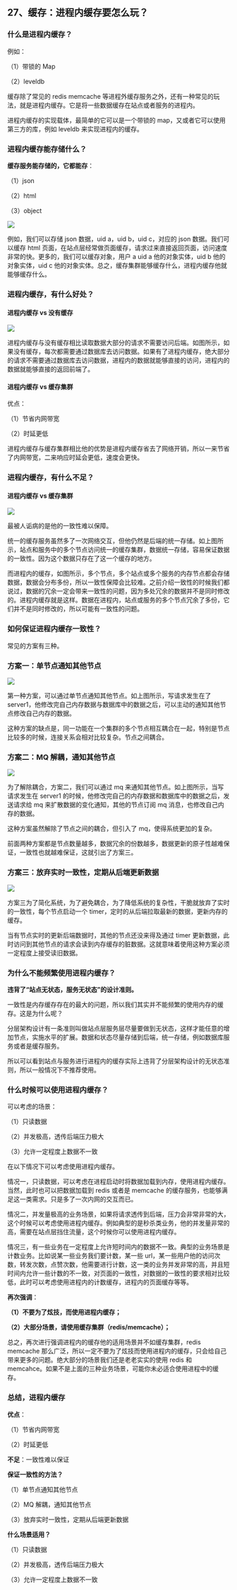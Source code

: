 ## 27、缓存：进程内缓存要怎么玩？

### 什么是进程内缓存？

例如：

（1）带锁的 Map

（2）leveldb

缓存除了常见的 redis memcache 等进程外缓存服务之外，还有一种常见的玩法，就是进程内缓存。它是将一些数据缓存在站点或者服务的进程内。

进程内缓存的实现载体，最简单的它可以是一个带锁的 map，又或者它可以使用第三方的库，例如 leveldb 来实现进程内的缓存。

### 进程内缓存能存储什么？

**缓存服务能存储的，它都能存**：

（1）json

（2）html

（3）object

![](image/ch3-27-进程内缓存能存储什么.png)

例如，我们可以存储 json 数据，uid a，uid b，uid c，对应的 json 数据。我们可以缓存 html 页面，在站点层经常做页面缓存，请求过来直接返回页面，访问速度非常的快。更多的，我们可以缓存对象，用户 a uid a 他的对象实体，uid b 他的对象实体，uid c 他的对象实体。总之，缓存集群能够缓存什么，进程内缓存他就能够缓存什么。

### 进程内缓存，有什么好处？

#### 进程内缓存 vs 没有缓存

![](image/ch3-27-进程内缓存vs没有缓存好处.png)

进程内缓存与没有缓存相比读取数据大部分的请求不需要访问后端。如图所示，如果没有缓存，每次都需要通过数据库去访问数据。如果有了进程内缓存，绝大部分的请求不需要通过数据库去访问数据，进程内的数据就能够直接的访问，进程内的数据就能够直接的返回前端了。

#### 进程内缓存 vs 缓存集群

优点：

（1）节省内网带宽

（2）时延更低

进程内缓存与缓存集群相比他的优势是进程内缓存省去了网络开销，所以一来节省了内网带宽，二来响应时延会更低，速度会更快。

### 进程内缓存，有什么不足？

#### 进程内缓存 vs 缓存集群

![](image/ch3-27-进程内缓存vs缓存集群不足.png)

最被人诟病的是他的一致性难以保障。

统一的缓存服务虽然多了一次网络交互，但他仍然是后端的统一存储。如上图所示，站点和服务中的多个节点访问统一的缓存集群，数据统一存储，容易保证数据的一致性。因为这个数据只存在了这一个缓存的地方。

而进程内的缓存，如图所示，多个节点，多个站点或多个服务的内存节点都会存储数据，数据会分布多份，所以一致性保障会比较难。之前介绍一致性的时候我们都说过，数据的冗余一定会带来一致性的问题，因为多处冗余的数据并不是同时修改的。进程内缓存就是这样。数据在进程内，站点或服务的多个节点冗余了多份，它们并不是同时修改的，所以可能有一致性的问题。

### 如何保证进程内缓存一致性？

常见的方案有三种。

### 方案一：单节点通知其他节点

![](image/ch3-27-方案一：单节点通知其他节点.png)

第一种方案，可以通过单节点通知其他节点。如上图所示，写请求发生在了 server1，他修改完自己内存数据与数据库中的数据之后，可以主动的通知其他节点修改自己内存的数据。

这种方案的缺点是，同一功能在一个集群的多个节点相互耦合在一起，特别是节点比较多的时候，连接关系会相对比较复杂。节点之间耦合。

### 方案二：MQ 解耦，通知其他节点

![](image/ch3-27-方案二：MQ解耦，通知其他节点.png)

为了解除耦合，方案二，我们可以通过 mq 来通知其他节点。如上图所示，当写请求发生在 server1 的时候，他修改完自己的内存数据和数据库中的数据之后，发送请求给 mq 来扩散数据的变化通知，其他的节点订阅 mq 消息，也修改自己内存的数据。

这种方案虽然解除了节点之间的耦合，但引入了 mq，使得系统更加的复杂。

前面两种方案都是节点数量越多，数据冗余的份数越多，数据更新的原子性越难保证，一致性也就越难保证，这就引出了方案三。

### 方案三：放弃实时一致性，定期从后端更新数据

![](image/ch3-27-方案三：放弃实时一致性，定期从后端更新数据.png)

方案三为了简化系统，为了避免耦合，为了降低系统的复杂性，干脆就放弃了实时的一致性，每个节点启动一个 timer，定时的从后端拉取最新的数据，更新内存的缓存。

当有节点实时的更新后端数据时，其他的节点还没来得及通过 timer 更新数据，此时访问到其他节点的请求会读到内存缓存的脏数据。这就意味着使用这种方案必须一定程度上接受读旧数据。

### 为什么不能频繁使用进程内缓存？

**违背了“站点无状态，服务无状态”的设计准则。**

一致性是内存缓存存在的最大的问题，所以我们其实并不能频繁的使用内存的缓存。这是为什么呢？

分层架构设计有一条准则叫做站点层服务层尽量要做到无状态，这样才能任意的增加节点，实施水平的扩展。数据和状态尽量存储到后端，统一存储，例如数据库服务或者是缓存服务。

所以可以看到站点与服务进行进程内的缓存实际上违背了分层架构设计的无状态准则，所以一般情况下不推荐使用。

### 什么时候可以使用进程内缓存？

可以考虑的场景：

（1）只读数据

（2）并发极高，透传后端压力极大

（3）允许一定程度上数据不一致

在以下情况下可以考虑使用进程内缓存。

情况一，只读数据，可以考虑在进程启动时将数据加载到内存，使用进程内缓存。当然，此时也可以把数据加载到 redis 或者是 memcache 的缓存服务，也能够满足这一类需求。只是多了一次内网的交互而已。

情况二，并发量极高的业务场景，如果将请求透传到后端，压力会非常非常的大，这个时候可以考虑使用进程内缓存。例如典型的是秒杀类业务，他的并发量非常的高，需要在站点层挡住流量，这个时候你可以使用进程内缓存。

情况三，有一些业务在一定程度上允许短时间内的数据不一致。典型的业务场景是计数业务。比如说某一些业务我们要计数，某一些 url，某一些用户他的访问次数，转发次数，点赞次数，他需要进行计数，这一类的业务并发非常的高，并且短时间内允许一些计数的不一致，对页面的一致性，对数据的一致性的要求相对比较低，此时可以考虑使用进程内的计数缓存，进程内的页面缓存等等。

**再次强调**：

**（1）不要为了炫技，而使用进程内缓存；**

**（2）大部分场景，请使用缓存集群（redis/memcache）；**

总之，再次进行强调进程内的缓存他的适用场景并不如缓存集群，redis memcache 那么广泛，所以一定不要为了炫技而使用进程内的缓存，只会给自己带来更多的问题。绝大部分的场景我们还是老老实实的使用 redis 和 memcahce。如果不是上面的三种业务场景，可能你未必适合使用进程中的缓存。

### 总结，进程内缓存

**优点**：

（1）节省内网带宽

（2）时延更低

**不足**：一致性难以保证

**保证一致性的方法？**

（1）单节点通知其他节点

（2）MQ 解耦，通知其他节点

（3）放弃实时一致性，定期从后端更新数据

**什么场景适用？**

（1）只读数据

（2）并发极高，透传后端压力极大

（3）允许一定程度上数据不一致